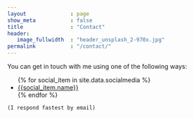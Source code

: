 ```yaml
---
layout              : page
show_meta			: false
title               : "Contact"
header:
   image_fullwidth  : "header_unsplash_2-970x.jpg"
permalink           : "/contact/"
---
```

<div>
	<p> You can get in touch with me using one of the following ways: </p>
	<ul class="contact-icons">
		{% for social_item in site.data.socialmedia %}
			<li>
				<a href="{{ social_item.url }}"> {{social_item.name}} </a> 
				<a href="{{ social_item.url }}" target="_blank" class="{{ social_item.class }}" title="{{ social_item.title }}"></a>
			</li>
		{% endfor %}
	</ul>

	(I respond fastest by email)
</div>
